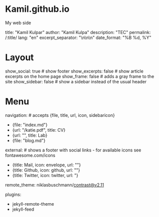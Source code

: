 # Kamil.github.io
My web side

title: "Kamil Kulpar"
author: "Kamil Kulpa"
description: "TEC"
permalink: /:title/
lang: "en"
excerpt_separator: "\n\n\n"
date_format: "%B %d, %Y"

# Layout
show_social: true         # show footer
show_excerpts: false       # show article excerpts on the home page
show_frame: false           # adds a gray frame to the site
show_sidebar: false        # show a sidebar instead of the usual header

# Menu

navigation:                # accepts {file, title, url, icon, sidebaricon}
  - {file: "index.md"}
  - {url: "/katie.pdf", title: CV}
  - {url: "", title: Lab}
  - {file: "blog.md"}


external:                  # shows a footer with social links - for available icons see fontawesome.com/icons
  - {title: Mail, icon: envelope, url: ""}
  - {title: Github, icon: github, url: ""}
  - {title: Twitter, icon: twitter, url: "}


remote_theme: niklasbuschmann/contrast@v2.11

plugins:
  - jekyll-remote-theme
  - jekyll-feed
